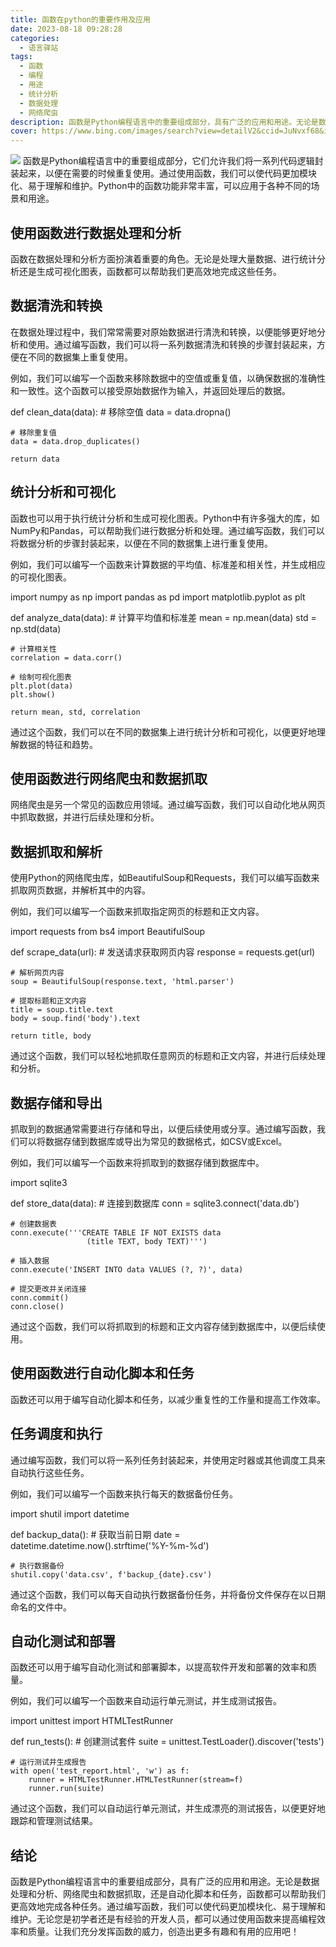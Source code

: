 ```yaml
---
title: 函数在python的重要作用及应用
date: 2023-08-18 09:28:28
categories:
  - 语言驿站
tags:
  - 函数
  - 编程
  - 用途
  - 统计分析
  - 数据处理
  - 网络爬虫
description: 函数是Python编程语言中的重要组成部分，具有广泛的应用和用途。无论是数据处理和分析、网络爬虫和数据抓取，还是自动化脚本和任务，函数都可以帮助我们更高效地完成各种任务。
cover: https://www.bing.com/images/search?view=detailV2&ccid=JuNvxf68&id=3500BBD0C5F4DED64D764848EDE36770FEB9287C&thid=OIP.JuNvxf68ioZ_6WRbNpvVCAHaDt&mediaurl=https%3a%2f%2fwww.escapelife.site%2fimages%2fpython-module.png&exph=375&expw=750&q=PYTHON%e5%87%bd%e6%95%b0&simid=608046767000018518&FORM=IRPRST&ck=0C751BBCF2E308A17B57FF405EC72657&selectedIndex=50&ajaxhist=0&ajaxserp=0
---
```


![](https://cdn.jsdelivr.net/gh/PirlosM/image@main/20230818124853.png)
函数是Python编程语言中的重要组成部分，它们允许我们将一系列代码逻辑封装起来，以便在需要的时候重复使用。通过使用函数，我们可以使代码更加模块化、易于理解和维护。Python中的函数功能非常丰富，可以应用于各种不同的场景和用途。

## 使用函数进行数据处理和分析

函数在数据处理和分析方面扮演着重要的角色。无论是处理大量数据、进行统计分析还是生成可视化图表，函数都可以帮助我们更高效地完成这些任务。


## 数据清洗和转换

在数据处理过程中，我们常常需要对原始数据进行清洗和转换，以便能够更好地分析和使用。通过编写函数，我们可以将一系列数据清洗和转换的步骤封装起来，方便在不同的数据集上重复使用。


例如，我们可以编写一个函数来移除数据中的空值或重复值，以确保数据的准确性和一致性。这个函数可以接受原始数据作为输入，并返回处理后的数据。


def clean_data(data):
    # 移除空值
    data = data.dropna()
    
    # 移除重复值
    data = data.drop_duplicates()
    
    return data

## 统计分析和可视化

函数也可以用于执行统计分析和生成可视化图表。Python中有许多强大的库，如NumPy和Pandas，可以帮助我们进行数据分析和处理。通过编写函数，我们可以将数据分析的步骤封装起来，以便在不同的数据集上进行重复使用。


例如，我们可以编写一个函数来计算数据的平均值、标准差和相关性，并生成相应的可视化图表。


import numpy as np
import pandas as pd
import matplotlib.pyplot as plt

def analyze_data(data):
    # 计算平均值和标准差
    mean = np.mean(data)
    std = np.std(data)
    
    # 计算相关性
    correlation = data.corr()
    
    # 绘制可视化图表
    plt.plot(data)
    plt.show()
    
    return mean, std, correlation

通过这个函数，我们可以在不同的数据集上进行统计分析和可视化，以便更好地理解数据的特征和趋势。


## 使用函数进行网络爬虫和数据抓取

网络爬虫是另一个常见的函数应用领域。通过编写函数，我们可以自动化地从网页中抓取数据，并进行后续处理和分析。


## 数据抓取和解析

使用Python的网络爬虫库，如BeautifulSoup和Requests，我们可以编写函数来抓取网页数据，并解析其中的内容。


例如，我们可以编写一个函数来抓取指定网页的标题和正文内容。


import requests
from bs4 import BeautifulSoup

def scrape_data(url):
    # 发送请求获取网页内容
    response = requests.get(url)
    
    # 解析网页内容
    soup = BeautifulSoup(response.text, 'html.parser')
    
    # 提取标题和正文内容
    title = soup.title.text
    body = soup.find('body').text
    
    return title, body

通过这个函数，我们可以轻松地抓取任意网页的标题和正文内容，并进行后续处理和分析。


## 数据存储和导出

抓取到的数据通常需要进行存储和导出，以便后续使用或分享。通过编写函数，我们可以将数据存储到数据库或导出为常见的数据格式，如CSV或Excel。


例如，我们可以编写一个函数来将抓取到的数据存储到数据库中。


import sqlite3

def store_data(data):
    # 连接到数据库
    conn = sqlite3.connect('data.db')
    
    # 创建数据表
    conn.execute('''CREATE TABLE IF NOT EXISTS data
                     (title TEXT, body TEXT)''')
    
    # 插入数据
    conn.execute('INSERT INTO data VALUES (?, ?)', data)
    
    # 提交更改并关闭连接
    conn.commit()
    conn.close()

通过这个函数，我们可以将抓取到的标题和正文内容存储到数据库中，以便后续使用。


## 使用函数进行自动化脚本和任务

函数还可以用于编写自动化脚本和任务，以减少重复性的工作量和提高工作效率。


## 任务调度和执行

通过编写函数，我们可以将一系列任务封装起来，并使用定时器或其他调度工具来自动执行这些任务。


例如，我们可以编写一个函数来执行每天的数据备份任务。


import shutil
import datetime

def backup_data():
    # 获取当前日期
    date = datetime.datetime.now().strftime('%Y-%m-%d')
    
    # 执行数据备份
    shutil.copy('data.csv', f'backup_{date}.csv')

通过这个函数，我们可以每天自动执行数据备份任务，并将备份文件保存在以日期命名的文件中。


## 自动化测试和部署

函数还可以用于编写自动化测试和部署脚本，以提高软件开发和部署的效率和质量。


例如，我们可以编写一个函数来自动运行单元测试，并生成测试报告。


import unittest
import HTMLTestRunner

def run_tests():
    # 创建测试套件
    suite = unittest.TestLoader().discover('tests')
    
    # 运行测试并生成报告
    with open('test_report.html', 'w') as f:
        runner = HTMLTestRunner.HTMLTestRunner(stream=f)
        runner.run(suite)

通过这个函数，我们可以自动运行单元测试，并生成漂亮的测试报告，以便更好地跟踪和管理测试结果。


## 结论

函数是Python编程语言中的重要组成部分，具有广泛的应用和用途。无论是数据处理和分析、网络爬虫和数据抓取，还是自动化脚本和任务，函数都可以帮助我们更高效地完成各种任务。通过编写函数，我们可以使代码更加模块化、易于理解和维护。无论您是初学者还是有经验的开发人员，都可以通过使用函数来提高编程效率和质量。让我们充分发挥函数的威力，创造出更多有趣和有用的应用吧！